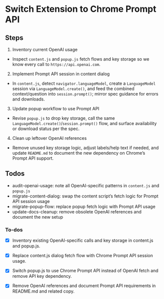 <!-- 2e00ae7c-ab50-4839-9941-ae135fe842ac 08a15ca9-bb01-432c-8c4c-d9ecc4764d8f -->
# Switch Extension to Chrome Prompt API

## Steps

1. Inventory current OpenAI usage

- Inspect `content.js` and `popup.js` fetch flows and key storage so we know every call to `https://api.openai.com`.

2. Implement Prompt API session in content dialog

- In `content.js`, detect `navigator.languageModel`, create a `LanguageModel` session via `LanguageModel.create()`, and feed the combined context/question into `session.prompt()`; mirror spec guidance for errors and downloads.

3. Update popup workflow to use Prompt API

- Revise `popup.js` to drop key storage, call the same `LanguageModel.create()`/`session.prompt()` flow, and surface availability or download status per the spec.

4. Clean up leftover OpenAI references

- Remove unused key storage logic, adjust labels/help text if needed, and update `README.md` to document the new dependency on Chrome’s Prompt API support.

## Todos

- audit-openai-usage: note all OpenAI-specific patterns in `content.js` and `popup.js`
- migrate-content-dialog: swap the content script’s fetch logic for Prompt API session usage
- migrate-popup-flow: replace popup fetch logic with Prompt API usage
- update-docs-cleanup: remove obsolete OpenAI references and document the new setup

### To-dos

- [x] Inventory existing OpenAI-specific calls and key storage in content.js and popup.js.
- [x] Replace content.js dialog fetch flow with Chrome Prompt API session usage.
- [x] Switch popup.js to use Chrome Prompt API instead of OpenAI fetch and remove API key dependency.
- [x] Remove OpenAI references and document Prompt API requirements in README.md and related copy.


